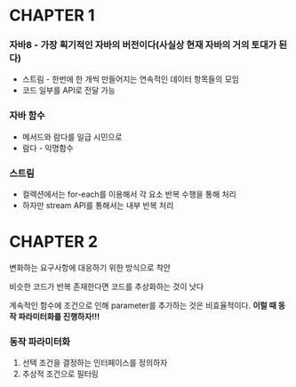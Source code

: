 # CHAPTER 1

### 자바8 - 가장 획기적인 자바의 버전이다(사실상 현재 자바의 거의 토대가 된다)

- 스트림 - 한번에 한 개씩 만들어지는 연속적인 데이터 항목들의 모임
- 코드 일부를 API로 전달 가능

### 자바 함수

- 메서드와 람다를 일급 시민으로
- 람다 - 익명함수

### 스트림

- 컬렉션에서는 for-each를 이용해서 각 요소 반복 수행을 통해 처리
- 하자만 stream API를 통해서는 내부 반복 처리


# CHAPTER 2

변화하는 요구사항에 대응하기 위한 방식으로 착안 

비슷한 코드가 반복 존재한다면 코드를 추상화하는 것이 낫다 

계속적인 함수에 조건으로 인해 parameter를 추가하는 것은 비효율적이다. **이럴 때 동작 파라미터화를 진행하자!!!**

### 동작 파라미터화

1. 선택 조건을 결정하는 인터페이스를 정의하자
2. 추상적 조건으로 필터링

